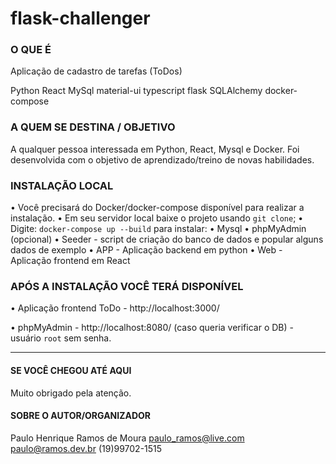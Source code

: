 # flask-challenger
### O QUE É
Aplicação de cadastro de tarefas (ToDos)

Python React MySql material-ui typescript flask SQLAlchemy docker-compose
### A QUEM SE DESTINA / OBJETIVO
A qualquer pessoa interessada em Python, React, Mysql e Docker.
Foi desenvolvida com o objetivo de aprendizado/treino de novas habilidades.

### INSTALAÇÃO LOCAL
• Você precisará do Docker/docker-compose disponível para realizar a instalação.
• Em seu servidor local baixe o projeto usando `git clone`;
• Digite: `docker-compose up --build` para instalar:
    • Mysql
    • phpMyAdmin (opcional)
    • Seeder - script de criação do banco de dados e popular alguns dados de exemplo
    • APP - Aplicação backend em python
    • Web - Aplicação frontend em React

### APÓS A INSTALAÇÃO VOCÊ TERÁ DISPONÍVEL

• Aplicação frontend ToDo - http://localhost:3000/

• phpMyAdmin - http://localhost:8080/ (caso queria verificar o DB) - usuário `root` sem senha.


----------------------------
#### SE VOCÊ CHEGOU ATÉ AQUI
Muito obrigado pela atenção.

#### SOBRE O AUTOR/ORGANIZADOR
Paulo Henrique Ramos de Moura
paulo_ramos@live.com
paulo@ramos.dev.br
(19)99702-1515
